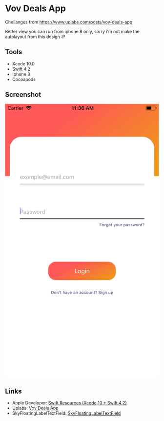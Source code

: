 # Vov Deals App

Chellanges from https://www.uplabs.com/posts/vov-deals-app

Better view you can run from iphone 8 only, sorry i'm not make the autolayout from this design :P


## Tools
- Xcode 10.0
- Swift 4.2
- Iphone 8
- Cocoapods

## Screenshot
![Bingo Login Page](https://github.com/mabuak/bingo-login-page/blob/master/screenshot.png)

## Links
- Apple Developer: [Swift Resources (Xcode 10 + Swift 4.2)](https://developer.apple.com/swift/resources/)
- Uplabs: [Vov Deals App](https://www.uplabs.com/posts/vov-deals-app)
- SkyFloatingLabelTextField: [SkyFloatingLabelTextField](https://github.com/Skyscanner/SkyFloatingLabelTextField)

